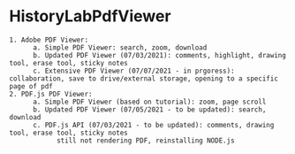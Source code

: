 # HistoryLabPdfViewer

    1. Adobe PDF Viewer:
          a. Simple PDF Viewer: search, zoom, download
          b. Updated PDF Viewer (07/03/2021): comments, highlight, drawing tool, erase tool, sticky notes
          c. Extensive PDF Viewer (07/07/2021 - in prgoress): collaboration, save to drive/external storage, opening to a specific page of pdf
    2. PDF.js PDF Viewer:
          a. Simple PDF Viewer (based on tutorial): zoom, page scroll
          b. Updated PDF Viewer (07/05/2021 - to be updated): search, download
          c. PDF.js API (07/03/2021 - to be updated): comments, drawing tool, erase tool, sticky notes
                still not rendering PDF, reinstalling NODE.js

